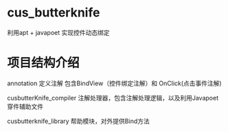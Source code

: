# cus_butterknife
利用apt + javapoet 实现控件动态绑定
# 项目结构介绍
  annotation 定义注解 包含BindView（控件绑定注解）和 OnClick(点击事件注解)
  
  cusbutterKnife_compiler 注解处理器，包含注解处理逻辑，以及利用Javapoet穿件辅助文件
  
  cusbutterknife_library 帮助模块，对外提供Bind方法
